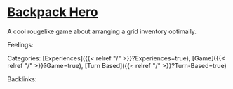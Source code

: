# [Backpack Hero](https://thejaspel.itch.io/backpack-hero)

A cool rougelike game about arranging a grid inventory optimally.

Feelings:

Categories: [Experiences]({{< relref "/" >}}?Experiences=true),
[Game]({{< relref "/" >}}?Game=true),
[Turn Based]({{< relref "/" >}}?Turn-Based=true)

Backlinks: 